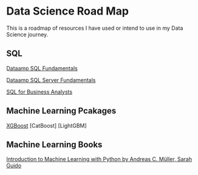 # Data Science Road Map
This is a roadmap of resources I have used or intend to use in my Data Science journey.

## SQL
[ِDataamp SQL Fundamentals](https://app.datacamp.com/learn/skill-tracks/sql-fundamentals?version=2)

[ِDataamp SQL Server Fundamentals](https://app.datacamp.com/learn/skill-tracks/sql-server-fundamentals)

[SQL for Business Analysts](https://app.datacamp.com/learn/skill-tracks/sql-for-business-analysts)

## Machine Learning Pcakages
[XGBoost](https://www.kaggle.com/code/prashant111/a-guide-on-xgboost-hyperparameters-tuning)
[CatBoost]
[LightGBM]


## Machine Learning Books
[Introduction to Machine Learning with Python by Andreas C. Müller, Sarah Guido](https://www.oreilly.com/library/view/introduction-to-machine/9781449369880/)
